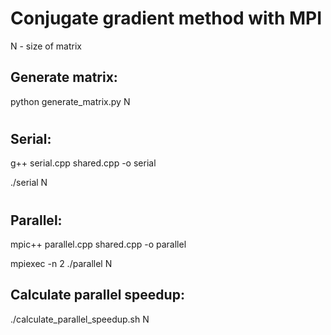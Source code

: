 # Conjugate gradient method with MPI

N - size of matrix

## Generate matrix:

python generate_matrix.py N

#

## Serial:

g++ serial.cpp shared.cpp -o serial

./serial N

#

## Parallel:

mpic++ parallel.cpp shared.cpp -o parallel

mpiexec -n 2 ./parallel N

## Calculate parallel speedup:

./calculate_parallel_speedup.sh N